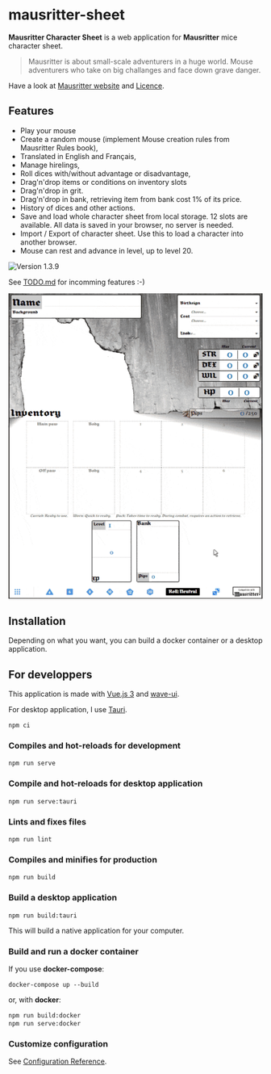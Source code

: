 # mausritter-sheet
**Mausritter Character Sheet** is a web application for **Mausritter** mice character sheet.

> Mausritter is about small-scale adventurers in a huge world. Mouse adventurers who take on big challanges and face down grave danger.

Have a look at [Mausritter website](https://mausritter.com/) and [Licence](./LICENSE.md).

## Features
- Play your mouse
- Create a random mouse (implement Mouse creation rules from Mausritter Rules book),
- Translated in English and Français,
- Manage hirelings,
- Roll dices with/without advantage or disadvantage,
- Drag'n'drop items or conditions on inventory slots
- Drag'n'drop in grit.
- Drag'n'drop in bank, retrieving item from bank cost 1% of its price.
- History of dices and other actions.
- Save and load whole character sheet from local storage. 12 slots are available. All data is saved in your browser, no server is needed.
- Import / Export of character sheet. Use this to load a character into another browser.
- Mouse can rest and advance in level, up to level 20.

![Version 1.3.9](/public/img/mausritter-sheet-fr-dices.jpg)

See [TODO.md](./src/TODO.md) for incomming features :-)

![Exemple Sheet 0.1.1](./live.gif)

## Installation

Depending on what you want, you can build a docker container or a desktop application.

## For developpers
This application is made with [Vue.js 3](https://v3.vuejs.org/) and [wave-ui](https://antoniandre.github.io/wave-ui/).

For desktop application, I use [Tauri](https://tauri.studio/en/).

```
npm ci
```

### Compiles and hot-reloads for development
```
npm run serve
```

### Compile and hot-reloads for desktop application
```
npm run serve:tauri
```

### Lints and fixes files
```
npm run lint
```

### Compiles and minifies for production
```
npm run build
```

### Build a desktop application
```
npm run build:tauri
```
This will build a native application for your computer.

### Build and run a docker container
If you use **docker-compose**:
```
docker-compose up --build
```
or, with **docker**:
```
npm run build:docker
npm run serve:docker
```

### Customize configuration
See [Configuration Reference](https://cli.vuejs.org/config/).
